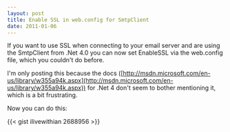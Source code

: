 ```yaml
---
layout: post
title: Enable SSL in web.config for SmtpClient
date: 2011-01-06
---
```


If you want to use SSL when connecting to your email server and are using the SmtpClient from .Net 4.0 you can now set EnableSSL via the web.config file, which you couldn't do before.

I'm only posting this because the docs ([http://msdn.microsoft.com/en-us/library/w355a94k.aspx](http://msdn.microsoft.com/en-us/library/w355a94k.aspx)) for .Net 4 don't seem to bother mentioning it, which is a bit frustrating.

Now you can do this:

{{< gist ilivewithian 2688956 >}}
